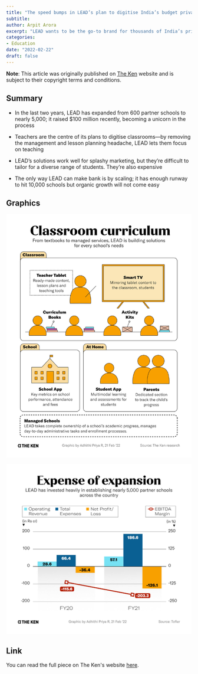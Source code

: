 ```yaml
---
title: "The speed bumps in LEAD’s plan to digitise India’s budget private schools"
subtitle: 
author: Arpit Arora
excerpt: "LEAD wants to be the go-to brand for thousands of India’s private schools—where students pay Rs 1,000 or less as monthly fees—to go digital. In two years, it wants to double the number of schools it’s present in, but to get there, it has to tighten more than a few product screws."
categories:
- Education
date: "2022-02-22"
draft: false
---
```


**Note**: This article was originally published on [The Ken](https://the-ken.com) website and is subject to their copyright terms and conditions.

## Summary

- In the last two years, LEAD has expanded from 600 partner schools to nearly 5,000; it raised $100 million recently, becoming a unicorn in the process

- Teachers are the centre of its plans to digitise classrooms—by removing the management and lesson planning headache, LEAD lets them focus on teaching

- LEAD’s solutions work well for splashy marketing, but they’re difficult to tailor for a diverse range of students. They’re also expensive

- The only way LEAD can make bank is by scaling; it has enough runway to hit 10,000 schools but organic growth will not come easy

## Graphics

![](classroom.jpg)

![](financials.jpg)

## Link

You can read the full piece on The Ken's website [here](https://the-ken.com/story/the-speed-bumps-in-leads-plan-to-digitise-indias-budget-private-schools/).
